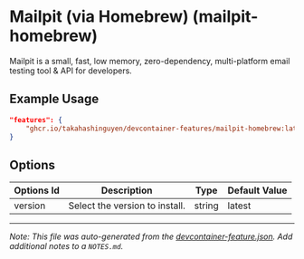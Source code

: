 # Mailpit (via Homebrew) (mailpit-homebrew)

Mailpit is a small, fast, low memory, zero-dependency, multi-platform email testing tool & API for developers.

## Example Usage

```json
"features": {
    "ghcr.io/takahashinguyen/devcontainer-features/mailpit-homebrew:latest": {},
}
```

## Options

| Options Id | Description                    | Type   | Default Value |
| ---------- | ------------------------------ | ------ | ------------- |
| version    | Select the version to install. | string | latest        |

---

_Note: This file was auto-generated from the [devcontainer-feature.json](devcontainer-feature.json). Add additional notes to a `NOTES.md`._
